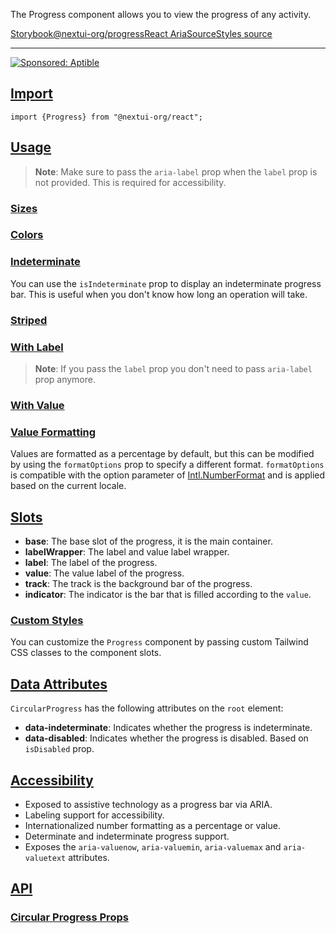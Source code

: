 The Progress component allows you to view the progress of any activity.

[Storybook](https://storybook.nextui.org/?path=/story/components-progress)[@nextui-org/progress](https://www.npmjs.com/package/@nextui-org/progress)[React Aria](https://react-spectrum.adobe.com/react-aria/useProgressBar.html)[Source](https://github.com/nextui-org/nextui/tree/feat/v2/packages/components/progress)[Styles source](https://github.com/nextui-org/nextui/tree/feat/v2/packages/core/theme/src/components/progress.ts)

___

[![Sponsored: Aptible](https://media.ethicalads.io/media/images/2023/08/Logo_Ad_2.jpg)](https://server.ethicalads.io/proxy/click/5201/8fe8aed7-c1e0-4dd7-a5f6-aba193455ece/)

## [Import](https://nextui.org/docs/components/progress#import)

```
import {Progress} from "@nextui-org/react";
```

## [Usage](https://nextui.org/docs/components/progress#usage)

> **Note**: Make sure to pass the `aria-label` prop when the `label` prop is not provided. This is required for accessibility.

### [Sizes](https://nextui.org/docs/components/progress#sizes)

### [Colors](https://nextui.org/docs/components/progress#colors)

### [Indeterminate](https://nextui.org/docs/components/progress#indeterminate)

You can use the `isIndeterminate` prop to display an indeterminate progress bar. This is useful when you don't know how long an operation will take.

### [Striped](https://nextui.org/docs/components/progress#striped)

### [With Label](https://nextui.org/docs/components/progress#with-label)

> **Note**: If you pass the `label` prop you don't need to pass `aria-label` prop anymore.

### [With Value](https://nextui.org/docs/components/progress#with-value)

### [Value Formatting](https://nextui.org/docs/components/progress#value-formatting)

Values are formatted as a percentage by default, but this can be modified by using the `formatOptions` prop to specify a different format. `formatOptions` is compatible with the option parameter of [Intl.NumberFormat](https://developer.mozilla.org/en-US/docs/Web/JavaScript/Reference/Global_Objects/Intl/NumberFormat) and is applied based on the current locale.

## [Slots](https://nextui.org/docs/components/progress#slots)

-   **base**: The base slot of the progress, it is the main container.
-   **labelWrapper**: The label and value label wrapper.
-   **label**: The label of the progress.
-   **value**: The value label of the progress.
-   **track**: The track is the background bar of the progress.
-   **indicator**: The indicator is the bar that is filled according to the `value`.

### [Custom Styles](https://nextui.org/docs/components/progress#custom-styles)

You can customize the `Progress` component by passing custom Tailwind CSS classes to the component slots.

## [Data Attributes](https://nextui.org/docs/components/progress#data-attributes)

`CircularProgress` has the following attributes on the `root` element:

-   **data-indeterminate**: Indicates whether the progress is indeterminate.
-   **data-disabled**: Indicates whether the progress is disabled. Based on `isDisabled` prop.

## [Accessibility](https://nextui.org/docs/components/progress#accessibility)

-   Exposed to assistive technology as a progress bar via ARIA.
-   Labeling support for accessibility.
-   Internationalized number formatting as a percentage or value.
-   Determinate and indeterminate progress support.
-   Exposes the `aria-valuenow`, `aria-valuemin`, `aria-valuemax` and `aria-valuetext` attributes.

## [API](https://nextui.org/docs/components/progress#api)

### [Circular Progress Props](https://nextui.org/docs/components/progress#circular-progress-props)